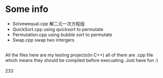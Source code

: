 # Some info

* Solvewequal.cpp 解二元一次方程组
* QuickSort.cpp using quicksort to permutate
* Permutation.cpp using bubble sort to permutate
* Swap.cpp swap two intergers

<br> 
    All the files here are my testing projects(in C++)
    all of them are .cpp file which means they should be compiled before
    execuating. Just have fun :)
</br>
<br>
    233
</br>
